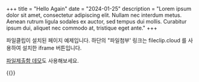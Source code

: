 +++
title = "Hello Again"
date = "2024-01-25"
description = "Lorem ipsum dolor sit amet, consectetur adipiscing elit. Nullam nec interdum metus. Aenean rutrum ligula sodales ex auctor, sed tempus dui mollis. Curabitur ipsum dui, aliquet nec commodo at, tristique eget ante."
+++

파일클립이 설치된 페이지 예제입니다. 
하단의 "파일첨부' 링크는 fileclip.cloud 를 사용하여 설치한 iframe 버튼입니다.

[파일제출함 데모](https://fileclip-cloud.github.io/hugo/posts/submitdemo/)도 사용해보세요. 


{{<file>}}
